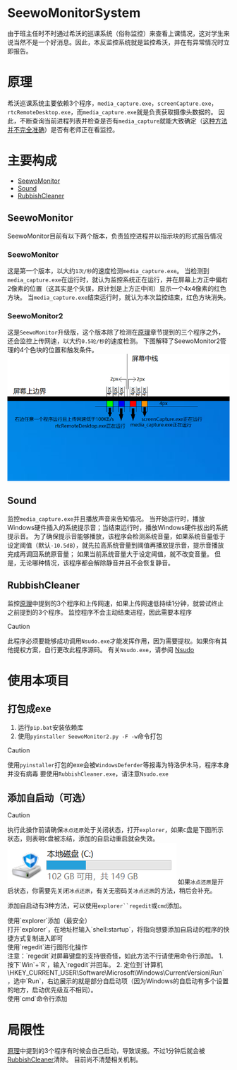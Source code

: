 # SeewoMonitorSystem

由于班主任时不时通过希沃的巡课系统（俗称监控）来查看上课情况，这对学生来说当然不是一个好消息。因此，本反监控系统就是监控希沃，并在有异常情况时立即报告。

# 原理

希沃巡课系统主要依赖3个程序，`media_capture.exe`，`screenCapture.exe`，`rtcRemoteDesktop.exe`，而`media_capture.exe`就是负责获取摄像头数据的。
因此，不断查询当前进程列表并检查是否有`media_capture`就能大致确定（[这种方法并不完全准确](#局限性)）是否有老师正在看监控。

# 主要构成
- [SeewoMonitor](#SeewoMonitor)
- [Sound](#Sound)
- [RubbishCleaner](#RubbishCleaner)

## SeewoMonitor

SeewoMonitor目前有以下两个版本，负责监控进程并以指示块的形式报告情况

### SeewoMonitor
这是第一个版本，以大约`1次/秒`的速度检测`media_capture.exe`。
当检测到`media_capture.exe`在运行时，就认为监控系统正在运行，并在屏幕上方正中偏右2像素的位置（这其实是个失误，原计划是上方正中间）显示一个4x4像素的红色方块。
当`media_capture.exe`结束运行时，就认为本次监控结束，红色方块消失。

### SeewoMonitor2
  

这是`SeewoMonitor`升级版，这个版本除了检测在[原理](#原理)章节提到的三个程序之外，还会监控上传网速，以大约`0.5轮/秒`的速度检测。
下图解释了SeewoMonitor2管理的4个色块的位置和触发条件。
![](docs/SeewoMonitor2Example.png)

## Sound

监控`media_capture.exe`并且播放声音来告知情况。
当开始运行时，播放Windows硬件插入的系统提示音；当结束运行时，播放Windows硬件拔出的系统提示音。
为了确保提示音能够播放，该程序会检测系统音量，如果系统音量低于设定阈值（默认`-10.5dB`），就先拉高系统音量到阈值再播放提示音，提示音播放完成再调回系统原音量；
如果当前系统音量大于设定阈值，就不改变音量。
但是，无论哪种情况，该程序都会解除静音并且不会恢复静音。

## RubbishCleaner

监控[原理](#原理)中提到的3个程序和上传网速，如果上传网速低持续1分钟，就尝试终止之前提到的3个程序。
监控程序不会主动结束进程，因此需要本程序
>[!CAUTION]
>此程序必须要能够成功调用`Nsudo.exe`才能发挥作用，因为需要提权。如果你有其他提权方案，自行更改此程序源码。
>有关`Nsudo.exe`，请参阅 [Nsudo](https://github.com/M2TeamArchived/NSudo)

# 使用本项目
## 打包成exe

1. 运行`pip.bat`安装依赖库
2. 使用`pyinstaller SeewoMonitor2.py -F -w`命令打包

> [!CAUTION]
> 使用`pyinstaller`打包的exe会被`WindowsDeferder`等报毒为特洛伊木马，程序本身并没有病毒
> 要使用`RubbishCleaner.exe`，请注意`Nsudo.exe`

## 添加自启动（可选）
> [!CAUTION]
> 执行此操作前请确保`冰点还原`处于关闭状态，打开`explorer`，如果`C`盘是下图所示状态，则表明`C`盘被冻结，添加的自启动重启就会失效。
> ![](docs/FreezedC.png)
> 如果`冰点还原`是开启状态，你需要先关闭`冰点还原`，有关无密码关`冰点还原`的方法，稍后会补充。

添加自启动有3种方法，可以使用`explorer``regedit`或`cmd`添加。

<detail>
  <summary>
    使用`explorer`添加（最安全）
  </summary>
  打开`explorer`，在地址栏输入`shell:startup`，将指向想要添加自启动的程序的快捷方式复制进入即可
</detail>

<detail>
  <summary>
    使用`regedit`进行图形化操作
  </summary>
  注意：`regedit`对屏幕键盘的支持很奇怪，如此方法不行请使用命令行添加。
  1. 按下`Win`+`R`，输入`regedit`并回车。
  2. 定位到`计算机\HKEY_CURRENT_USER\Software\Microsoft\Windows\CurrentVersion\Run`，选中`Run`，右边展示的就是部分自启动项（因为Windows的自启动有多个设置的地方，启动优先级互不相同）。
</detail>

<datail>
  <summary>
    使用`cmd`命令行添加
  </summary>
</datail>

# 局限性

[原理](#原理)中提到的3个程序有时候会自己启动，导致误报。不过1分钟后就会被[RubbishCleaner](#RubbishCleaner)清除。
目前尚不清楚相关机制。
